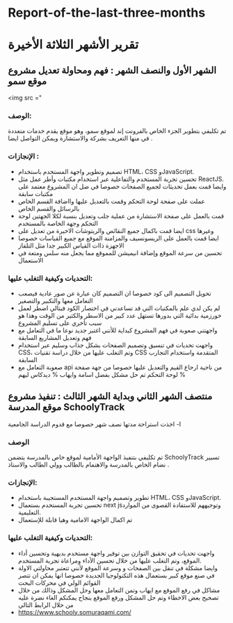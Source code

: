 # Report-of-the-last-three-months 
# تقرير الأشهر الثلاثة الأخيرة
 ## الشهر الأول والنصف الشهر : فهم ومحاولة تعديل  مشروع موقع سمو
 <img src ="
### الوصف:
تم تكليفي بتطوير الجزء الخاص بالفرونت إند لموقع سمو، وهو موقع يقدم خدمات متعددة في منها التعريف بشركة والاستشارة ويمكن التواصل ايضا .

### الإنجازات :

- تصميم وتطوير واجهة المستخدم باستخدام HTML، CSS وJavaScript.
- تحسين تجربة المستخدم والتفاعلية عبر استخدام مكتبات وأطر عمل مثل ReactJS.
وايضا قمت بعمل تحديثات لجميع الصفحات خصوصا في ضل ان المشروع معتمد على مكتبات سابقة 
- عملت على صفحة لوحة التحكم وقمت بالتعديل عليها وااضافة القسم الخاص بالرسائل والقسم الخاص
- قمت بالعمل على صفحة الاستشارة من عملية جلب وتعديل بنسبة لكلا الجهتين لوحة التحكم وجهة الخاصة بالمستخدم
- ايضا قمت باكمال جميع النقائص والريتوشات الاخيرة من تعديل على css وغيرها
- ايضا قمت بالعمل على الريسونسيف والمزامنة الموقع مع جميع القياسات خصوصا الاجهزة ذاات القياس الكبير جدا مثل التلفاز
- تحسين من سرعة الموقع وإضافة انيميشن للمموقع مما يجعل منه سلس ومتعة في الاستعمال 
### التحديات وكيفية التغلب عليها:
- تحويل التصميم الى كود خصوصا ان التصميم كان عبارة عن صور عادية فيصعب التعامل معها والتكبير والتصغير
- لم يكن لدي علم بالمكتبات التي قد تساعدني في اختصار الكود فبتالي اضطر لعمل خورزمية بدائية التي بدورها تستهل عدد كبير من الاسطر والكثير من الوقت وهذا هو سبب تأخري على تسليم المشروع 
 - واجهتني صعوبة في فهم المشروع كبداية للأنني اغتبر جديد نوعا ما في التعامل مع فهم وتعديل المشاريع السابقة 
- واجهت تحديات في تنسيق وتصميم الصفحات بشكل جذاب وسليم عبر استخدام CSS، وتم التغلب عليها من خلال دراسة تقنيات CSS المتقدمة واستخدام التجارب السابقة
- صعوبة التعامل مع api من ناحية ارحاع القيم والتعديل عليها خصوصا من جهة صفحة لوحة التحكم تم حل مشكل بفضل اسامة وايهاب % ديدكاس ليهم %
## منتصف الشهر الثاني وبداية الشهر الثالث : تنفيذ مشروع موقع المدرسة SchoolyTrack
ا- اخذت استراحة مدتها نصف شهر حصوصا مع قدوم الدراسة الجامعية 
### الوصف

تم تكليفي بتنفيذ الواجهة الأمامية لموقع خاص بالمدرسة يتضمن SchoolyTrack تسيير نضام الخاص بالمدرسة والاهتمام بالطالب  وولي الطالب والاستاذ .

### الإنجازات:

- تطوير وتصميم واجهة المستخدم المستجيبة باستخدام HTML، CSS وJavaScript.
- تحسين تجربة المستخدم  بستعمال next jsوتوجيههم للاستفادة القصوى من الموارد التعليمية.
- تم اكمال الواجهة الامامية وهيا قابلة للإستعمال 
### التحديات وكيفية التغلب عليها:
- واجهت تحديات في تحقيق التوازن بين توفير واجهة مستخدم بديهية وتحسين أداء الموقع، وتم التغلب عليها من خلال تحسين الأداء ومراعاة تجربة المستخدم.
- وايضا مشكلة في تنقل بين الصفحات و وسرعة الموقع لأنني تتعتبر  محاولتي الاولة في صنع موقع كبير بستعمال هذه التكنولوجيا الجديدة خصوصا انها يمكن ان تتصر القوائم الولي في محركات البحث
- مشاكل في رفع الموقع مع ايهاب وتمن التعامل معها وحل المشكل وذالك من خلال تصحيح بعض الاخطاء وتم حل المشكل ورفع الموقع بنجاح يمكنكم الغاء نضرة عليه  من خلال الرابط التالي
- https://www.schooly.somuraqami.com/

  
